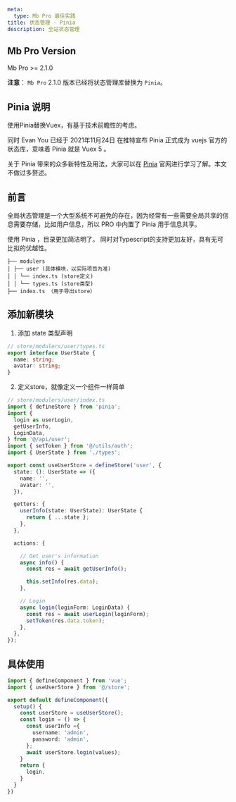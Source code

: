 ```yaml
meta:
  type: Mb Pro 最佳实践
title: 状态管理 - Pinia
description: 全站状态管理
```

## Mb Pro Version

Mb Pro >= 2.1.0

**注意**： `Mb Pro` 2.1.0 版本已经将状态管理库替换为 `Pinia`。

## Pinia 说明

使用Pinia替换Vuex，有基于技术前瞻性的考虑。

同时 Evan You 已经于 2021年11月24日 在推特宣布 Pinia 正式成为 vuejs 官方的状态库，意味着 Pinia 就是 Vuex 5 。

关于 Pinia 带来的众多新特性及用法，大家可以在 [Pinia](https://pinia.vuejs.org/) 官网进行学习了解。本文不做过多赘述。


## 前言

全局状态管理是一个大型系统不可避免的存在，因为经常有一些需要全局共享的信息需要存储，比如用户信息，所以 PRO 中内置了 Pinia 用于信息共享。

使用 Pinia ，目录更加简洁明了。 同时对Typescript的支持更加友好，具有无可比拟的优越性。

```
├── modulers
│ ├── user (具体模块，以实际项目为准)
│ │ └── index.ts (store定义)
│ │ └── types.ts (store类型)
├── index.ts （用于导出store）
```

## 添加新模块

1.  添加 state 类型声明

```ts
// store/modulers/user/types.ts
export interface UserState {
  name: string;
  avatar: string;
}
```

2.  定义store，就像定义一个组件一样简单

```ts
// store/modulers/user/index.ts
import { defineStore } from 'pinia';
import {
  login as userLogin,
  getUserInfo,
  LoginData,
} from '@/api/user';
import { setToken } from '@/utils/auth';
import { UserState } from './types';

export const useUserStore = defineStore('user', {
  state: (): UserState => ({
    name: '',
    avatar: '',
  }),

  getters: {
    userInfo(state: UserState): UserState {
      return { ...state };
    },
  },

  actions: {

    // Get user's information
    async info() {
      const res = await getUserInfo();

      this.setInfo(res.data);
    },

    // Login
    async login(loginForm: LoginData) {
      const res = await userLogin(loginForm);
      setToken(res.data.token);
    },
  },
});

```

## 具体使用

```ts
import { defineComponent } from 'vue';
import { useUserStore } from '@/store';

export default defineComponent({
  setup() {
    const userStore = useUserStore();
    const login = () => {
      const userInfo ={
        username: 'admin',
        password: 'admin',
      };
      await userStore.login(values);
    }
    return {
      login,
    }
  }
})
```
